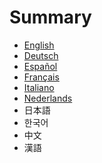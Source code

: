 # Summary

* [English](en/READme.md)
* [Deutsch](de/README.md)
* [Español](es/README.md)
* [Français](fr/README.md)
* [Italiano](it/README.md)
* [Nederlands](nl/README.md)
* 日本語
* 한국어
* 中文
* 漢語

